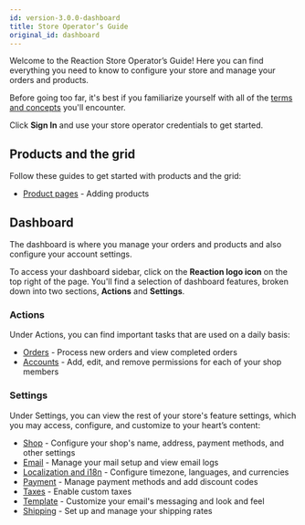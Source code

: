 ```yaml
---
id: version-3.0.0-dashboard
title: Store Operator’s Guide
original_id: dashboard
---
```


Welcome to the Reaction Store Operator’s Guide! Here you can find everything you need to know to configure your store and manage your orders and products.

Before going too far, it's best if you familiarize yourself with all of the [terms and concepts](concepts-intro.md) you'll encounter.

Click **Sign In** and use your store operator credentials to get started.

## Products and the grid

Follow these guides to get started with products and the grid:

- [Product pages](products.md) - Adding products

## Dashboard

The dashboard is where you manage your orders and products and also configure your account settings.

To access your dashboard sidebar, click on the **Reaction logo icon** on the top right of the page. You'll find a selection of dashboard features, broken down into two sections, **Actions** and **Settings**.

### Actions

Under Actions, you can find important tasks that are used on a daily basis:

- [Orders](orders-admin.md) - Process new orders and view completed orders
- [Accounts](accounts.md) - Add, edit, and remove permissions for each of your shop members

### Settings

Under Settings, you can view the rest of your store's feature settings, which you may access, configure, and customize to your heart’s content:

- [Shop](shop-admin.md) - Configure your shop's name, address, payment methods, and other settings
- [Email](email-admin.md) - Manage your mail setup and view email logs
- [Localization and i18n](localization-and-i18n.md) - Configure timezone, languages, and currencies
- [Payment](payment.md) - Manage payment methods and add discount codes
- [Taxes](tax.md) - Enable custom taxes
- [Template](template.md) - Customize your email's messaging and look and feel
- [Shipping](shipping-admin.md) - Set up and manage your shipping rates
